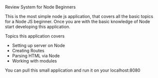 Review System for Node Beginners

This is the most simple node js application, that covers all the basic topics for a Node JS beginner. Once you are with the basic knowledge of Node start developing this application. 

Topics this application covers  
- Setting up server on Node 
- Creating Routes
- Parsing HTML via Node
- Working with modules

You can pull this small application and run it on your localhost:8080

